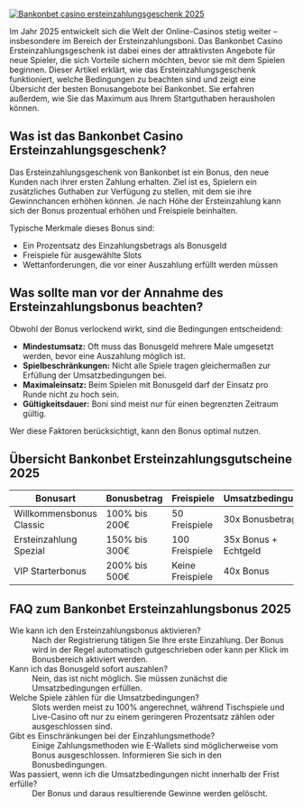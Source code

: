 [![Bankonbet casino ersteinzahlungsgeschenk 2025](https://123-caf.pages.dev/gitsignup.png)](https://vrmoo.ru/Bt82HjjY)

<p>Im Jahr 2025 entwickelt sich die Welt der Online-Casinos stetig weiter – insbesondere im Bereich der Ersteinzahlungsboni. Das Bankonbet Casino Ersteinzahlungsgeschenk ist dabei eines der attraktivsten Angebote für neue Spieler, die sich Vorteile sichern möchten, bevor sie mit dem Spielen beginnen. Dieser Artikel erklärt, wie das Ersteinzahlungsgeschenk funktioniert, welche Bedingungen zu beachten sind und zeigt eine Übersicht der besten Bonusangebote bei Bankonbet. Sie erfahren außerdem, wie Sie das Maximum aus Ihrem Startguthaben herausholen können.</p>  <h2>Was ist das Bankonbet Casino Ersteinzahlungsgeschenk?</h2> <p>Das Ersteinzahlungsgeschenk von Bankonbet ist ein Bonus, den neue Kunden nach ihrer ersten Zahlung erhalten. Ziel ist es, Spielern ein zusätzliches Guthaben zur Verfügung zu stellen, mit dem sie ihre Gewinnchancen erhöhen können. Je nach Höhe der Ersteinzahlung kann sich der Bonus prozentual erhöhen und Freispiele beinhalten.</p> <p>Typische Merkmale dieses Bonus sind:</p> <ul>   <li>Ein Prozentsatz des Einzahlungsbetrags als Bonusgeld</li>   <li>Freispiele für ausgewählte Slots</li>   <li>Wettanforderungen, die vor einer Auszahlung erfüllt werden müssen</li> </ul>  <h2>Was sollte man vor der Annahme des Ersteinzahlungsbonus beachten?</h2> <p>Obwohl der Bonus verlockend wirkt, sind die Bedingungen entscheidend:</p> <ul>   <li><strong>Mindestumsatz:</strong> Oft muss das Bonusgeld mehrere Male umgesetzt werden, bevor eine Auszahlung möglich ist.</li>   <li><strong>Spielbeschränkungen:</strong> Nicht alle Spiele tragen gleichermaßen zur Erfüllung der Umsatzbedingungen bei.</li>   <li><strong>Maximaleinsatz:</strong> Beim Spielen mit Bonusgeld darf der Einsatz pro Runde nicht zu hoch sein.</li>   <li><strong>Gültigkeitsdauer:</strong> Boni sind meist nur für einen begrenzten Zeitraum gültig.</li> </ul> <p>Wer diese Faktoren berücksichtigt, kann den Bonus optimal nutzen.</p>  <h2>Übersicht Bankonbet Ersteinzahlungsgutscheine 2025</h2> <table>   <thead>     <tr>       <th>Bonusart</th>       <th>Bonusbetrag</th>       <th>Freispiele</th>       <th>Umsatzbedingungen</th>       <th>Gültigkeitsdauer</th>     </tr>   </thead>   <tbody>     <tr>       <td>Willkommensbonus Classic</td>       <td>100% bis 200€</td>       <td>50 Freispiele</td>       <td>30x Bonusbetrag</td>       <td>30 Tage</td>     </tr>     <tr>       <td>Ersteinzahlung Spezial</td>       <td>150% bis 300€</td>       <td>100 Freispiele</td>       <td>35x Bonus + Echtgeld</td>       <td>21 Tage</td>     </tr>     <tr>       <td>VIP Starterbonus</td>       <td>200% bis 500€</td>       <td>Keine Freispiele</td>       <td>40x Bonus</td>       <td>14 Tage</td>     </tr>   </tbody> </table>  <h2>FAQ zum Bankonbet Ersteinzahlungsbonus 2025</h2> <dl>   <dt>Wie kann ich den Ersteinzahlungsbonus aktivieren?</dt>   <dd>Nach der Registrierung tätigen Sie Ihre erste Einzahlung. Der Bonus wird in der Regel automatisch gutgeschrieben oder kann per Klick im Bonusbereich aktiviert werden.</dd>    <dt>Kann ich das Bonusgeld sofort auszahlen?</dt>   <dd>Nein, das ist nicht möglich. Sie müssen zunächst die Umsatzbedingungen erfüllen.</dd>    <dt>Welche Spiele zählen für die Umsatzbedingungen?</dt>   <dd>Slots werden meist zu 100% angerechnet, während Tischspiele und Live-Casino oft nur zu einem geringeren Prozentsatz zählen oder ausgeschlossen sind.</dd>    <dt>Gibt es Einschränkungen bei der Einzahlungsmethode?</dt>   <dd>Einige Zahlungsmethoden wie E-Wallets sind möglicherweise vom Bonus ausgeschlossen. Informieren Sie sich in den Bonusbedingungen.</dd>    <dt>Was passiert, wenn ich die Umsatzbedingungen nicht innerhalb der Frist erfülle?</dt>   <dd>Der Bonus und daraus resultierende Gewinne werden gelöscht.</dd> </dl>